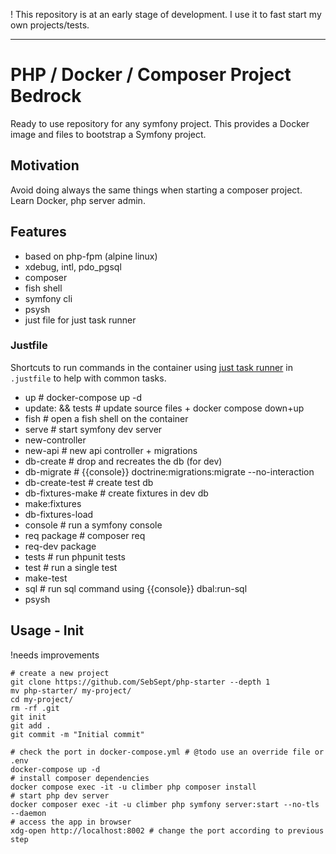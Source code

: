 ! This repository is at an early stage of development.
I use it to fast start my own projects/tests.  

---
# PHP / Docker / Composer Project Bedrock

Ready to use repository for any symfony project.
This provides a Docker image and files to bootstrap a Symfony project.

## Motivation

Avoid doing always the same things when starting a composer project.
Learn Docker, php server admin.

## Features

- based on php-fpm (alpine linux)
- xdebug, intl, pdo_pgsql
- composer
- fish shell
- symfony cli
- psysh
- just file for just task runner

### Justfile

Shortcuts to run commands in the container using [just task runner](https://github.com/casey/just) 
in `.justfile`  to help with common tasks.

- up # docker-compose up -d
- update: && tests # update source files + docker compose down+up
- fish # open a fish shell on the container
- serve # start symfony dev server
- new-controller
- new-api # new api controller + migrations
- db-create # drop and recreates the db (for dev)
- db-migrate # {{console}} doctrine:migrations:migrate --no-interaction
- db-create-test # create test db
- db-fixtures-make # create fixtures in dev db
- make:fixtures
- db-fixtures-load
- console # run a symfony console
- req package # composer req
- req-dev package
- tests # run phpunit tests
- test # run a single test
- make-test
- sql # run sql command using {{console}} dbal:run-sql
- psysh

## Usage - Init

!needs improvements

```shell
# create a new project
git clone https://github.com/SebSept/php-starter --depth 1
mv php-starter/ my-project/
cd my-project/
rm -rf .git
git init
git add .
git commit -m "Initial commit"

# check the port in docker-compose.yml # @todo use an override file or .env
docker-compose up -d
# install composer dependencies
docker compose exec -it -u climber php composer install
# start php dev server
docker composer exec -it -u climber php symfony server:start --no-tls --daemon 
# access the app in browser
xdg-open http://localhost:8002 # change the port according to previous step
```

